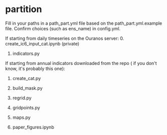 # partition

Fill in your paths in a path_part.yml file based on the path_part.yml.example file.
Confirm choices (such as ens_name)  in config.yml.


If starting from daily timeseries on the Ouranos server:
0. create_ic6_input_cat.ipynb (private)
1. indicators.py

If starting from annual indicators downloaded from the repo ( if you don't know, it's probably this one):
1. create_cat.py


2. build_mask.py
3. regrid.py
4. gridpoints.py
5. maps.py
6. paper_figures.ipynb
